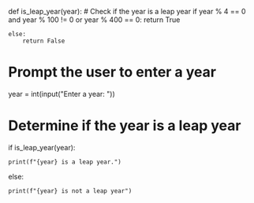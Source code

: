 def is_leap_year(year):
    # Check if the year is a leap year
    if year % 4 == 0 and year % 100 != 0 or year % 400 == 0:
        return True

    else:
        return False

# Prompt the user to enter a year
year = int(input("Enter a year: "))

# Determine if the year is a leap year
if is_leap_year(year):

    print(f"{year} is a leap year.")

else:

    print(f"{year} is not a leap year")

